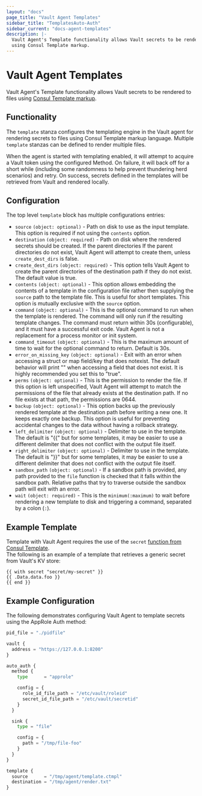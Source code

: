 ```yaml
---
layout: "docs"
page_title: "Vault Agent Templates"
sidebar_title: "TemplatesAuto-Auth"
sidebar_current: "docs-agent-templates"
description: |-
  Vault Agent's Template functionality allows Vault secrets to be rendered to files 
  using Consul Template markup.
---
```


# Vault Agent Templates

Vault Agent's Template functionality allows Vault secrets to be rendered to files 
using [Consul Template markup](https://github.com/hashicorp/consul-template#templating-language).

## Functionality

The `template` stanza configures the templating engine in the Vault agent for rendering 
secrets to files using Consul Template markup language.  Multiple `template` stanzas 
can be defined to render multiple files.

When the agent is started with templating enabled, it will attempt to acquire a 
Vault token using the configured Method. On failure, it will back off for a short 
while (including some randomness to help prevent thundering herd scenarios) and 
retry. On success, secrets defined in the templates will be retrieved from Vault and 
rendered locally.

## Configuration

The top level `template` block has multiple configurations entries:

- `source` `(object: optional)` - Path on disk to use as the input template.  This 
option is required if not using the `contents` option.
- `destination` `(object: required)` - Path on disk where the rendered secrets should 
be created. If the parent directories If the parent directories do not exist, Vault 
Agent will attempt to create them, unless `create_dest_dirs` is false.
- `create_dest_dirs` `(object: required)` - This option tells Vault Agent to create 
the parent directories of the destination path if they do not exist. The default 
value is true.
- `contents` `(object: optional)` - This option allows embedding the contents of 
a template in the configuration file rather then supplying the `source` path to 
the template file. This is useful for short templates. This option is mutually 
exclusive with the `source` option.
- `command` `(object: optional)` - This is the optional command to run when the 
template is rendered. The command will only run if the resulting template changes. 
The command must return within 30s (configurable), and it must have a successful 
exit code. Vault Agent is not a replacement for a process monitor or init system.
- `command_timeout` `(object: optional)` - This is the maximum amount of time to 
wait for the optional command to return. Default is 30s.
- `error_on_missing_key` `(object: optional)` - Exit with an error when accessing 
a struct or map field/key that does notexist. The default behavior will print "<no value>" 
when accessing a field that does not exist. It is highly recommended you set this 
to "true". 
- `perms` `(object: optional)` - This is the permission to render the file. If 
this option is left unspecified, Vault Agent will attempt to match the permissions 
of the file that already exists at the destination path. If no file exists at that 
path, the permissions are 0644. 
- `backup` `(object: optional)` - This option backs up the previously rendered template 
at the destination path before writing a new one. It keeps exactly one backup. 
This option is useful for preventing accidental changes to the data without having 
a rollback strategy.
- `left_delimiter` `(object: optional)` - Delimiter to use in the template. The 
default is "{{" but for some templates, it may be easier to use a different 
delimiter that does not conflict with the output file itself. 
- `right_delimiter` `(object: optional)` - Delimiter to use in the template. The 
default is "}}" but for some templates, it may be easier to use a different 
delimiter that does not conflict with the output file itself.
- `sandbox_path` `(object: optional)` - If a sandbox path is provided, any path 
provided to the `file` function is checked that it falls within the sandbox path. 
Relative paths that try to traverse outside the sandbox path will exit with an error. 
- `wait` `(object: required)` - This is the `minimum(:maximum)` to wait before rendering 
a new template to disk and triggering a command, separated by a colon (`:`).

## Example Template

Template with Vault Agent requires the use of the `secret` [function from Consul Template](https://github.com/hashicorp/consul-template#secret).  
The following is an example of a template that retrieves a generic secret from Vault's 
KV store:

```
{{ with secret "secret/my-secret" }}
{{ .Data.data.foo }}
{{ end }}
```

## Example Configuration

The following demonstrates configuring Vault Agent to template secrets using the 
AppRole Auth method:

```python
pid_file = "./pidfile"

vault {
  address = "https://127.0.0.1:8200"
}

auto_auth {
  method {
    type      = "approle"

    config = {
      role_id_file_path = "/etc/vault/roleid"
      secret_id_file_path = "/etc/vault/secretid"
    }
  }

  sink {
    type = "file"

    config = {
      path = "/tmp/file-foo"
    }
  }
}

template {
  source      = "/tmp/agent/template.ctmpl"
  destination = "/tmp/agent/render.txt"
}
```

